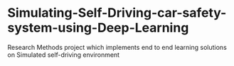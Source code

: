 # Simulating-Self-Driving-car-safety-system-using-Deep-Learning
Research Methods project which implements end to end learning solutions on Simulated self-driving environment
